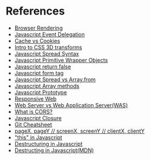 # References

* [Browser Rendering](http://m.post.naver.com/viewer/postView.nhn?volumeNo=8431285&memberNo=34176766)  
* [Javascript Event Delegation](https://stackoverflow.com/questions/1687296/what-is-dom-event-delegation)
* [Cache vs Cookies](http://utk-unm.blogspot.kr/2015/09/cache-vs-cookies.html
)
* [Intro to CSS 3D transforms](http://desandro.github.io/3dtransforms/docs/card-flip.html
)
* [Javascript Spread Syntax](https://davidwalsh.name/spread-operator
)
* [Javascript Primitive Wrapper Objects](http://adripofjavascript.com/blog/drips/javascripts-primitive-wrapper-objects.html
)
* [Javascript return false](http://programmingsummaries.tistory.com/313
)
* [Javascript form tag](http://blog.naver.com/PostView.nhn?blogId=akira54055&logNo=60035061694
)
* [Javascript Spread vs Array.from](https://stackoverflow.com/questions/40548213/array-from-vs-spread-syntax
)
* [Javascript Array methods](https://jaeyeophan.github.io/2017/05/11/ES6-12-Array-API/
)
* [Javascript Prototype](https://medium.com/@bluesh55/javascript-prototype-%EC%9D%B4%ED%95%B4%ED%95%98%EA%B8%B0-f8e67c286b67
)
* [Responsive Web](http://www.nextree.co.kr/p8622/)
* [Web Server vs Web Application Server(WAS)](http://bsnippet.tistory.com/category/%EC%BB%B4%ED%93%A8%ED%84%B0%20%EA%B8%B0%EC%88%A0/Web)
* [What is CORS?](https://www.maxcdn.com/one/visual-glossary/cors/)
* [Javascript Closure](http://javascriptissexy.com/understand-javascript-closures-with-ease/)
* [Git Cheatsheet](https://github.com/mingrammer/git-tips)
* [pageX, pageY // screenX, screenY // clientX, clientY](https://stackoverflow.com/questions/6073505/what-is-the-difference-between-screenx-y-clientx-y-and-pagex-y)
* ["this" in Javascript](https://github.com/FEDevelopers/tech.description/wiki/%EC%9E%90%EB%B0%94%EC%8A%A4%ED%81%AC%EB%A6%BD%ED%8A%B8%EC%97%90%EC%84%9C-%EC%82%AC%EC%9A%A9%EB%90%98%EB%8A%94-this%EC%97%90-%EB%8C%80%ED%95%9C-%EC%84%A4%EB%AA%85-1)
*  [Destructuring in Javascript](http://www.deadcoderising.com/2017-03-28-es6-destructuring-an-elegant-way-of-extracting-data-from-arrays-and-objects-in-javascript/)
* [Destructing in Javascript(MDN)](https://developer.mozilla.org/en-US/docs/Web/JavaScript/Reference/Operators/Destructuring_assignment)
